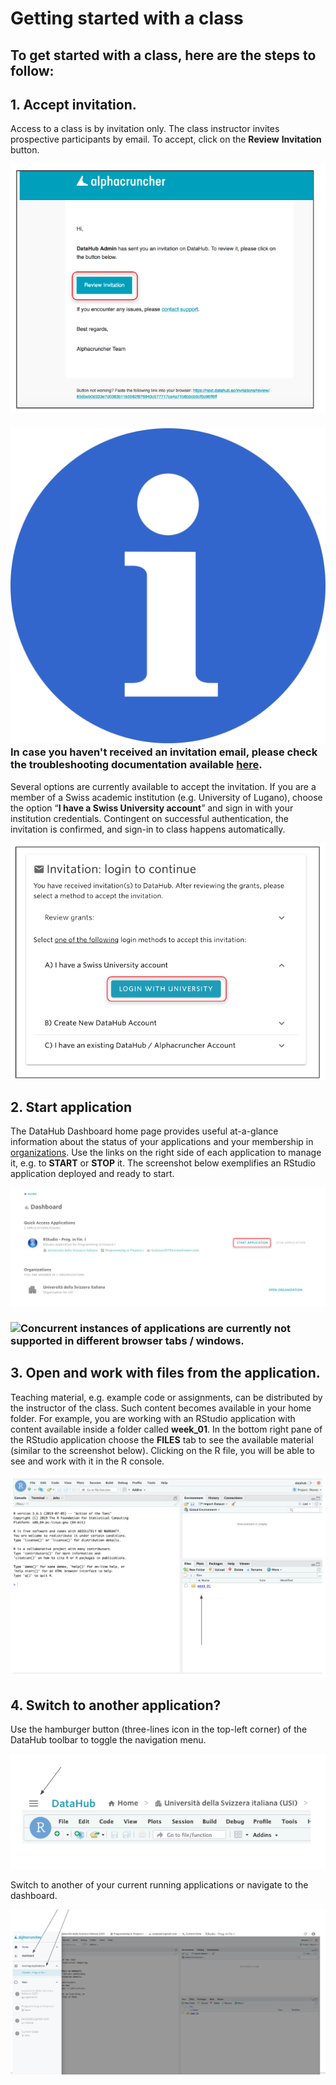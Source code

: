 # Getting started with a class

## **To get started with a class, here are the steps to follow:**

## 1. **Accept invitation.**

Access to a class is by invitation only. The class instructor invites prospective participants by email. To accept, click on the **Review** **Invitation** button.

![](../../.gitbook/assets/screen-shot-2019-09-20-at-3.49.10-pm-2.png)

### ![](../../.gitbook/assets/info_simple.svg.png)**In case you haven't received an invitation email, please check the troubleshooting documentation available** [**here**](../../troubleshooting/login-issues/i-havent-received-an-invitation-email.md)**.**

Several options are currently available to accept the invitation. If you are a member of a Swiss academic institution \(e.g. University of Lugano\), choose the option “**I have a Swiss University account**” and sign in with your institution credentials. Contingent on successful authentication, the invitation is confirmed, and sign-in to class happens automatically.  

![](../../.gitbook/assets/screen-shot-2019-09-20-at-3.54.27-pm-2.png)

## 2. Start application

The DataHub Dashboard home page provides useful at-a-glance information about the status of your applications and your membership in [organizations](http:///@alphacruncher-1/s/datahub/~/drafts/-LpMzyPUrAQ03FcWCTT_/primary/data-organization/organizations). Use the links on the right side of each application to manage it, e.g. to  **START** or **STOP** it. The screenshot below exemplifies an RStudio application deployed and ready to start.

![](../../.gitbook/assets/screen-shot-2019-09-20-at-4.11.31-pm-2.png)

### ![](https://firebasestorage.googleapis.com/v0/b/gitbook-28427.appspot.com/o/assets%2F-LihBjXi93rsUENhHsab%2F-Lp3NGFCrRoUpqQTtdaw%2F-Lp3OSAbBBFjJ-9cs0Dz%2FInfo_Simple.svg.png?alt=media&token=b86c3ad7-3529-462f-b35e-3f150fc95b01)Concurrent instances of applications are currently not supported in different browser tabs / windows.

## ​3. Open and work with files from the application.

Teaching material, e.g. example code or assignments, can be distributed by the instructor of the class. Such content becomes available in your home folder. For example, you are working with an RStudio application with content available inside a folder called **week\_01**. In the bottom right pane of the RStudio application choose the **FILES** tab to see the available material \(similar to the screenshot below\). Clicking on the R file, you will be able to see and work with it in the R console.

![](../../.gitbook/assets/screen-shot-2019-09-20-at-4.50.17-pm-2.png)

## 4. Switch to another application?

Use the hamburger button \(three-lines icon in the top-left corner\) of the DataHub toolbar to toggle the navigation menu.

![](../../.gitbook/assets/screen-shot-2019-09-20-at-4.32.59-pm-2.png)

Switch to another of your current running applications or navigate to the dashboard.

![](../../.gitbook/assets/screen-shot-2019-09-20-at-4.37.30-pm-2.png)







